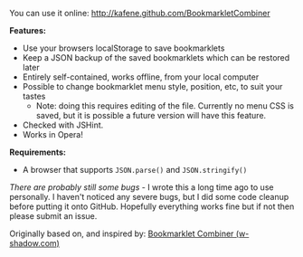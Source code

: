 You can use it online: http://kafene.github.com/BookmarkletCombiner

**Features:**

* Use your browsers localStorage to save bookmarklets
* Keep a JSON backup of the saved bookmarklets which can be restored later
* Entirely self-contained, works offline, from your local computer
* Possible to change bookmarklet menu style, position, etc, to suit your tastes
  * Note: doing this requires editing of the file. Currently no menu CSS is saved,
    but it is possible a future version will have this feature.
* Checked with JSHint.
* Works in Opera!

**Requirements:**

* A browser that supports `JSON.parse()` and `JSON.stringify()`

*There are probably still some bugs* - I wrote this a long time ago to use
personally. I haven't noticed any severe bugs, but I did some code cleanup
before putting it onto GitHub. Hopefully everything works fine but if not
then please submit an issue.

Originally based on, and inspired by: [Bookmarklet Combiner (w-shadow.com)](http://w-shadow.com/bookmarklet-combiner)
